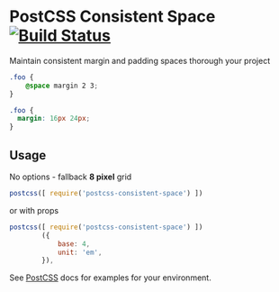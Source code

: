 # PostCSS Consistent Space [![Build Status][ci-img]][ci]

Maintain consistent margin and padding spaces thorough your project

[PostCSS]: https://github.com/postcss/postcss
[ci-img]:  https://travis-ci.org/DimitrisNL/postcss-consistent-space.svg
[ci]:      https://travis-ci.org/DimitrisNL/postcss-consistent-space

```css
.foo {
    @space margin 2 3;
}
```

```css
.foo {
  margin: 16px 24px;
}
```

## Usage

No options - fallback **8 pixel** grid
```js
postcss([ require('postcss-consistent-space') ])
```

or with props
```js
postcss([ require('postcss-consistent-space') ])
        ({
            base: 4,
            unit: 'em',
        }),
```

See [PostCSS] docs for examples for your environment.
